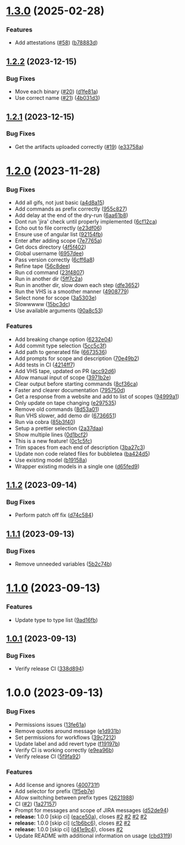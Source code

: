 # [1.3.0](https://github.com/PossibleLlama/commit-check/compare/v1.2.2...v1.3.0) (2025-02-28)


### Features

* Add attestations ([#58](https://github.com/PossibleLlama/commit-check/issues/58)) ([b78883d](https://github.com/PossibleLlama/commit-check/commit/b78883d63ea2e42f674e813c2669dc5f14b60604))

## [1.2.2](https://github.com/PossibleLlama/commit-check/compare/v1.2.1...v1.2.2) (2023-12-15)


### Bug Fixes

* Move each binary ([#20](https://github.com/PossibleLlama/commit-check/issues/20)) ([d1fe81a](https://github.com/PossibleLlama/commit-check/commit/d1fe81a17ed57b9e6fb3e8156b49425630d9dbf6))
* Use correct name ([#21](https://github.com/PossibleLlama/commit-check/issues/21)) ([4b031d3](https://github.com/PossibleLlama/commit-check/commit/4b031d305dfcfb5b073deb5ae3bdbd4af978d4ab))

## [1.2.1](https://github.com/PossibleLlama/commit-check/compare/v1.2.0...v1.2.1) (2023-12-15)


### Bug Fixes

* Get the artifacts uploaded correctly ([#19](https://github.com/PossibleLlama/commit-check/issues/19)) ([e33758a](https://github.com/PossibleLlama/commit-check/commit/e33758a0799dca9e83ec13b016fed960c769aead))

# [1.2.0](https://github.com/PossibleLlama/commit-check/compare/v1.1.2...v1.2.0) (2023-11-28)


### Bug Fixes

* Add all gifs, not just basic ([a4d8a15](https://github.com/PossibleLlama/commit-check/commit/a4d8a1544f76e7b784c7d0583ac2e56b5acd9a42))
* Add commands as prefix correctly ([955c827](https://github.com/PossibleLlama/commit-check/commit/955c8270b6b68270dffa5c9e44fa7c45e2e5b805))
* Add delay at the end of the dry-run ([6aa61b8](https://github.com/PossibleLlama/commit-check/commit/6aa61b83ecb62880b7eb04aa8c68a47c5b132f08))
* Dont run 'jira' check until properly implemented ([6cf12ca](https://github.com/PossibleLlama/commit-check/commit/6cf12ca584a181a254c975001f1526e95b070df0))
* Echo out to file correctly ([e23df06](https://github.com/PossibleLlama/commit-check/commit/e23df0662b8aac6a6f32e47d1b7db0d38c997f32))
* Ensure use of angular list ([92154fb](https://github.com/PossibleLlama/commit-check/commit/92154fb690ec01e309e691899468652e268bd7c4))
* Enter after adding scope ([7e7765a](https://github.com/PossibleLlama/commit-check/commit/7e7765a19870911d6be106111ac75c56b83da687))
* Get docs directory ([4f5f402](https://github.com/PossibleLlama/commit-check/commit/4f5f4028f4deb62d28d52d5f3f0a9dd31bb75323))
* Global username ([6957dee](https://github.com/PossibleLlama/commit-check/commit/6957deec52d22b929361eeb5f457a9ca58e87762))
* Pass version correctly ([6cff6a8](https://github.com/PossibleLlama/commit-check/commit/6cff6a8a0b90bc56e11b27bd80ca1544887a5670))
* Refine tape ([56c8dee](https://github.com/PossibleLlama/commit-check/commit/56c8dee782fff0f2601a627f0f49dc43a8a3a530))
* Run cd command ([23f4807](https://github.com/PossibleLlama/commit-check/commit/23f48070f671069a4555b8dfdf782332d7fd39e3))
* Run in another dir ([5ff7c2a](https://github.com/PossibleLlama/commit-check/commit/5ff7c2ac0ccbfaaaf1268388b3def33024e7b83c))
* Run in another dir, slow down each step ([dfe3652](https://github.com/PossibleLlama/commit-check/commit/dfe3652c4b5529bfbc832ae108d3cd1cc84cb7e8))
* Run the VHS is a smoother manner ([4908779](https://github.com/PossibleLlama/commit-check/commit/4908779ac3fba42d3a4330f81e8e13eb7aa364e4))
* Select none for scope ([3a5303e](https://github.com/PossibleLlama/commit-check/commit/3a5303e6d1ecf230a40908f0675f4525b942442f))
* Slowwwww ([15bc3dc](https://github.com/PossibleLlama/commit-check/commit/15bc3dc354f94648d0a57aaed7a59b5ae9383453))
* Use available arguments ([90a8c53](https://github.com/PossibleLlama/commit-check/commit/90a8c53ea3f82c11202465092c6059340cf07af2))


### Features

* Add breaking change option ([6232e04](https://github.com/PossibleLlama/commit-check/commit/6232e04919527a83e3b78592d760c2f0fe274676))
* Add commit type selection ([5cc5c3f](https://github.com/PossibleLlama/commit-check/commit/5cc5c3f385b703aee4c61ce9325f069966118610))
* Add path to generated file ([6673536](https://github.com/PossibleLlama/commit-check/commit/667353665ba6173d3346f98fbbf198feb0232da9))
* Add prompts for scope and description ([70e49b2](https://github.com/PossibleLlama/commit-check/commit/70e49b20c1a4fa46444c4bbf70eb44f76b95e3bd))
* Add tests in CI ([4214ff7](https://github.com/PossibleLlama/commit-check/commit/4214ff76b3f79470281cd194e235b6ade33ff33f))
* Add VHS tape, updated on PR ([acc92d6](https://github.com/PossibleLlama/commit-check/commit/acc92d620b156dd63fb08bb38b217c64f35e2d75))
* Allow manual input of scope ([3971b2e](https://github.com/PossibleLlama/commit-check/commit/3971b2ea9a241fd3270d6d1698c431278d443d1b))
* Clear output before starting commands ([8cf36ca](https://github.com/PossibleLlama/commit-check/commit/8cf36ca0ad0a1ad8e884ac7cbe083d6f88bcb3c6))
* Faster and clearer documentation ([795750d](https://github.com/PossibleLlama/commit-check/commit/795750da93fc6e9036f998590d7b16a491b7716a))
* Get a response from a website and add to list of scopes ([94999a1](https://github.com/PossibleLlama/commit-check/commit/94999a1dffb0971d3f5f5a6011c1fec35fc60942))
* Only update on tape changing ([e297535](https://github.com/PossibleLlama/commit-check/commit/e2975359b2d0b212c7c05a0bb9838bc804a9e036))
* Remove old commands ([8d53a01](https://github.com/PossibleLlama/commit-check/commit/8d53a017f85096373785af4edebbca77153cc128))
* Run VHS slower, add demo dir ([6736651](https://github.com/PossibleLlama/commit-check/commit/6736651caecaf80337345d10db75e08e6df9f6b8))
* Run via cobra ([85b3f40](https://github.com/PossibleLlama/commit-check/commit/85b3f402ba70bea9fc7783950db3b74daf7d5efc))
* Setup a prettier selection ([2a37daa](https://github.com/PossibleLlama/commit-check/commit/2a37daab4e814e5c1cf76a9e6823a6e49cb69e86))
* Show multiple lines ([0d1bcf2](https://github.com/PossibleLlama/commit-check/commit/0d1bcf2c8c8d98164263d0c48ac7c31a6f3d4543))
* This is a new feature! ([0c1c5fc](https://github.com/PossibleLlama/commit-check/commit/0c1c5fca30894552b36914adcadbc97559a8aac8))
* Trim spaces from each end of description ([3ba27c3](https://github.com/PossibleLlama/commit-check/commit/3ba27c3215d0895ee65b048383d46c44f5fc1326))
* Update non code related files for bubbletea ([ba424d5](https://github.com/PossibleLlama/commit-check/commit/ba424d59295ae552178d9ff099ae0f86da0b573d))
* Use existing model ([b19158a](https://github.com/PossibleLlama/commit-check/commit/b19158a76249639e3ca69e39c2b0dd2033c8c045))
* Wrapper existing models in a single one ([d65fed9](https://github.com/PossibleLlama/commit-check/commit/d65fed92ba0c268c23dbc8871de400183788fbf2))

## [1.1.2](https://github.com/PossibleLlama/commit-check/compare/v1.1.1...v1.1.2) (2023-09-14)


### Bug Fixes

* Perform patch off fix ([d74c584](https://github.com/PossibleLlama/commit-check/commit/d74c584857aeefb6ef1396fa3be5bc2fa3bc088b))

## [1.1.1](https://github.com/PossibleLlama/commit-check/compare/v1.1.0...v1.1.1) (2023-09-13)


### Bug Fixes

* Remove unneeded variables ([5b2c74b](https://github.com/PossibleLlama/commit-check/commit/5b2c74b708965e1f9208874db50cf0c8ed33220b))

# [1.1.0](https://github.com/PossibleLlama/commit-check/compare/v1.0.1...v1.1.0) (2023-09-13)


### Features

* Update type to type list ([9ad16fb](https://github.com/PossibleLlama/commit-check/commit/9ad16fbe68e4ab0ea18201ed44d12c05a2d5fd77))

## [1.0.1](https://github.com/PossibleLlama/commit-check/compare/v1.0.0...v1.0.1) (2023-09-13)


### Bug Fixes

* Verify release CI ([338d894](https://github.com/PossibleLlama/commit-check/commit/338d894745456e49a86d2fcfb85eecc0dca69e5f))

# 1.0.0 (2023-09-13)


### Bug Fixes

* Permissions issues ([13fe61a](https://github.com/PossibleLlama/commit-check/commit/13fe61a07f8fdc123a2270898f1eaa0b9ce70445))
* Remove quotes around message ([e1d931b](https://github.com/PossibleLlama/commit-check/commit/e1d931b435482f52e9417dca3342d03bb4daf753))
* Set permissions for workflows ([39c7212](https://github.com/PossibleLlama/commit-check/commit/39c721273662e622f5d1642c72fa86b58cacffc6))
* Update label and add revert type ([f19197b](https://github.com/PossibleLlama/commit-check/commit/f19197be4d6d97383e3049a82834fa8ad6860032))
* Verify CI is working correctly ([e9ea96b](https://github.com/PossibleLlama/commit-check/commit/e9ea96b72ffde1727db80b42e6f6ff080a154b3d))
* Verify release CI ([5f9fa92](https://github.com/PossibleLlama/commit-check/commit/5f9fa927a441bc689e423da4d279e3914321817e))


### Features

* Add license and ignores ([400731f](https://github.com/PossibleLlama/commit-check/commit/400731f37b54430af52e69d067d534dbc9708526))
* Add selector for prefix ([1f5eb7e](https://github.com/PossibleLlama/commit-check/commit/1f5eb7e1534fe32923fead173cd13932803320fb))
* Allow switching between prefix types ([2621988](https://github.com/PossibleLlama/commit-check/commit/2621988748593adc539e3c736811ebfa8b119f1e))
* CI ([#2](https://github.com/PossibleLlama/commit-check/issues/2)) ([1a27157](https://github.com/PossibleLlama/commit-check/commit/1a2715708b1d2c3b29b6db53b079ec0228dd5e54))
* Prompt for messages and scope of JIRA messages ([d52de94](https://github.com/PossibleLlama/commit-check/commit/d52de946f9843237ebef198f08247e5b808d8803))
* **release:** 1.0.0 [skip ci] ([eace50a](https://github.com/PossibleLlama/commit-check/commit/eace50a855abcc82b56f35c13c99cf430816c2df)), closes [#2](https://github.com/PossibleLlama/commit-check/issues/2) [#2](https://github.com/PossibleLlama/commit-check/issues/2) [#2](https://github.com/PossibleLlama/commit-check/issues/2) [#2](https://github.com/PossibleLlama/commit-check/issues/2)
* **release:** 1.0.0 [skip ci] ([c1b6bc6](https://github.com/PossibleLlama/commit-check/commit/c1b6bc6961559375df7732e9fae55dac147a698f)), closes [#2](https://github.com/PossibleLlama/commit-check/issues/2) [#2](https://github.com/PossibleLlama/commit-check/issues/2)
* **release:** 1.0.0 [skip ci] ([d41e9c4](https://github.com/PossibleLlama/commit-check/commit/d41e9c4fa411ca5851fefb3f3c5f99e1ab225bfd)), closes [#2](https://github.com/PossibleLlama/commit-check/issues/2)
* Update README with additional information on usage ([cbd31f9](https://github.com/PossibleLlama/commit-check/commit/cbd31f977f4113fd455d44a417d3c014b5cbfbf6))
